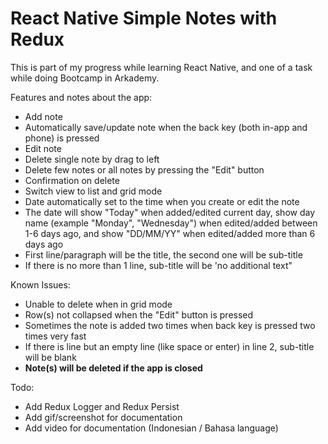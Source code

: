 # React Native Simple Notes with Redux

This is part of my progress while learning React Native, and one of a task while doing Bootcamp in Arkademy.

Features and notes about the app:
- Add note
- Automatically save/update note when the back key (both in-app and phone) is pressed
- Edit note
- Delete single note by drag to left
- Delete few notes or all notes by pressing the "Edit" button
- Confirmation on delete
- Switch view to list and grid mode
- Date automatically set to the time when you create or edit the note
- The date will show "Today" when added/edited current day, show day name (example "Monday", "Wednesday") when edited/added between 1-6 days ago, and show "DD/MM/YY" when edited/added more than 6 days ago
- First line/paragraph will be the title, the second one will be sub-title
- If there is no more than 1 line, sub-title will be 'no additional text"


Known Issues:
- Unable to delete when in grid mode
- Row(s) not collapsed when the "Edit" button is pressed
- Sometimes the note is added two times when back key is pressed two times very fast
- If there is line but an empty line (like space or enter) in line 2, sub-title will be blank
- **Note(s) will be deleted if the app is closed**

Todo:
- Add Redux Logger and Redux Persist
- Add gif/screenshot for documentation
- Add video for documentation (Indonesian / Bahasa language)